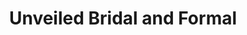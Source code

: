 ---
title: "Unveiled Bridal and Formal"
url: /harrisburg/unveiled-bridal-and-formal/
shop: clothes
---